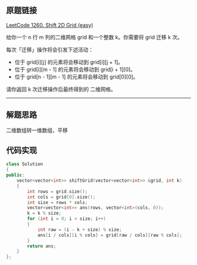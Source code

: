 ## 原题链接

[LeetCode 1260. Shift 2D Grid (easy)](https://leetcode-cn.com/problems/shift-2d-grid/)

给你一个 n 行 m 列的二维网格 grid 和一个整数 k。你需要将 grid 迁移 k 次。

每次「迁移」操作将会引发下述活动：

- 位于 grid[i][j] 的元素将会移动到 grid[i][j + 1]。
- 位于 grid[i][m - 1] 的元素将会移动到 grid[i + 1][0]。
- 位于 grid[n - 1][m - 1] 的元素将会移动到 grid[0][0]。

请你返回 k 次迁移操作后最终得到的 二维网格。


----

## 解题思路

二维数组转一维数组，平移

## 代码实现

```cpp
class Solution
{
public:
    vector<vector<int>> shiftGrid(vector<vector<int>> &grid, int k)
    {
        int rows = grid.size();
        int cols = grid[0].size();
        int size = rows * cols;
        vector<vector<int>> ans(rows, vector<int>(cols, 0));
        k = k % size;
        for (int i = 0; i < size; i++)
        {
            int raw = (i - k + size) % size;
            ans[i / cols][i % cols] = grid[raw / cols][raw % cols];
        }
        return ans;
    }
};
```
